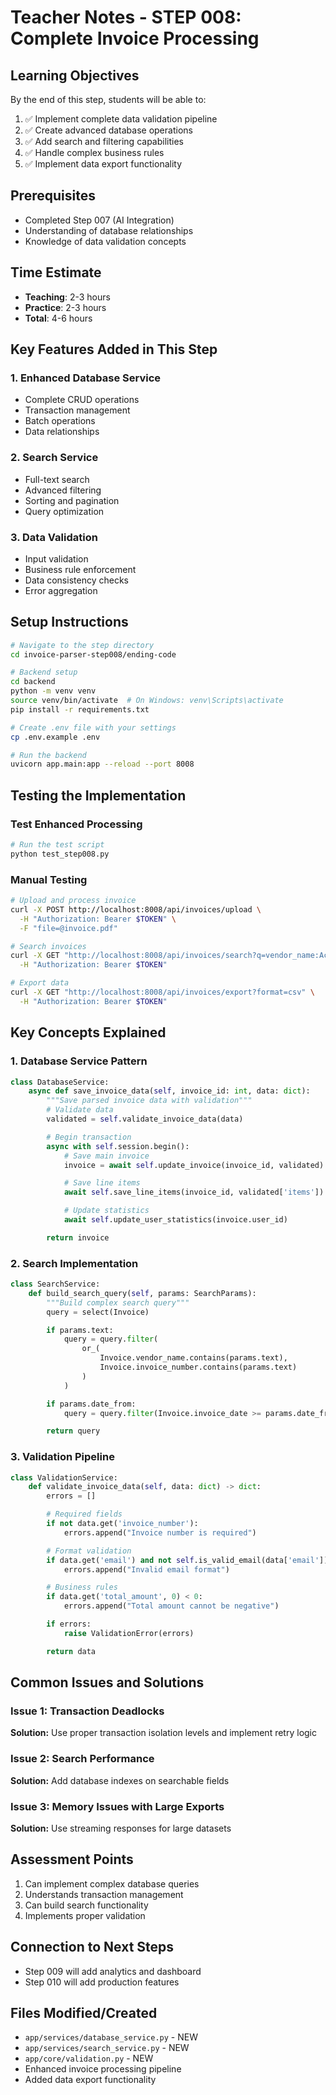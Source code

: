 # Teacher Notes - STEP 008: Complete Invoice Processing

## Learning Objectives
By the end of this step, students will be able to:
1. ✅ Implement complete data validation pipeline
2. ✅ Create advanced database operations
3. ✅ Add search and filtering capabilities
4. ✅ Handle complex business rules
5. ✅ Implement data export functionality

## Prerequisites
- Completed Step 007 (AI Integration)
- Understanding of database relationships
- Knowledge of data validation concepts

## Time Estimate
- **Teaching**: 2-3 hours
- **Practice**: 2-3 hours
- **Total**: 4-6 hours

## Key Features Added in This Step

### 1. Enhanced Database Service
- Complete CRUD operations
- Transaction management
- Batch operations
- Data relationships

### 2. Search Service
- Full-text search
- Advanced filtering
- Sorting and pagination
- Query optimization

### 3. Data Validation
- Input validation
- Business rule enforcement
- Data consistency checks
- Error aggregation

## Setup Instructions

```bash
# Navigate to the step directory
cd invoice-parser-step008/ending-code

# Backend setup
cd backend
python -m venv venv
source venv/bin/activate  # On Windows: venv\Scripts\activate
pip install -r requirements.txt

# Create .env file with your settings
cp .env.example .env

# Run the backend
uvicorn app.main:app --reload --port 8008
```

## Testing the Implementation

### Test Enhanced Processing
```python
# Run the test script
python test_step008.py
```

### Manual Testing
```bash
# Upload and process invoice
curl -X POST http://localhost:8008/api/invoices/upload \
  -H "Authorization: Bearer $TOKEN" \
  -F "file=@invoice.pdf"

# Search invoices
curl -X GET "http://localhost:8008/api/invoices/search?q=vendor_name:Acme" \
  -H "Authorization: Bearer $TOKEN"

# Export data
curl -X GET "http://localhost:8008/api/invoices/export?format=csv" \
  -H "Authorization: Bearer $TOKEN"
```

## Key Concepts Explained

### 1. Database Service Pattern
```python
class DatabaseService:
    async def save_invoice_data(self, invoice_id: int, data: dict):
        """Save parsed invoice data with validation"""
        # Validate data
        validated = self.validate_invoice_data(data)

        # Begin transaction
        async with self.session.begin():
            # Save main invoice
            invoice = await self.update_invoice(invoice_id, validated)

            # Save line items
            await self.save_line_items(invoice_id, validated['items'])

            # Update statistics
            await self.update_user_statistics(invoice.user_id)

        return invoice
```

### 2. Search Implementation
```python
class SearchService:
    def build_search_query(self, params: SearchParams):
        """Build complex search query"""
        query = select(Invoice)

        if params.text:
            query = query.filter(
                or_(
                    Invoice.vendor_name.contains(params.text),
                    Invoice.invoice_number.contains(params.text)
                )
            )

        if params.date_from:
            query = query.filter(Invoice.invoice_date >= params.date_from)

        return query
```

### 3. Validation Pipeline
```python
class ValidationService:
    def validate_invoice_data(self, data: dict) -> dict:
        errors = []

        # Required fields
        if not data.get('invoice_number'):
            errors.append("Invoice number is required")

        # Format validation
        if data.get('email') and not self.is_valid_email(data['email']):
            errors.append("Invalid email format")

        # Business rules
        if data.get('total_amount', 0) < 0:
            errors.append("Total amount cannot be negative")

        if errors:
            raise ValidationError(errors)

        return data
```

## Common Issues and Solutions

### Issue 1: Transaction Deadlocks
**Solution:** Use proper transaction isolation levels and implement retry logic

### Issue 2: Search Performance
**Solution:** Add database indexes on searchable fields

### Issue 3: Memory Issues with Large Exports
**Solution:** Use streaming responses for large datasets

## Assessment Points
1. Can implement complex database queries
2. Understands transaction management
3. Can build search functionality
4. Implements proper validation

## Connection to Next Steps
- Step 009 will add analytics and dashboard
- Step 010 will add production features

## Files Modified/Created
- `app/services/database_service.py` - NEW
- `app/services/search_service.py` - NEW
- `app/core/validation.py` - NEW
- Enhanced invoice processing pipeline
- Added data export functionality